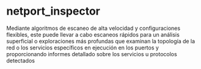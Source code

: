 # netport_inspector
Mediante algoritmos de escaneo de alta velocidad y configuraciones flexibles, este puede llevar a cabo escaneos rápidos para un análisis superficial o exploraciones más profundas que examinan la topología de la red o los servicios específicos en ejecución en los puertos y proporcionando informes detallado sobre los servicios u protocolos detectados
